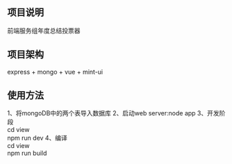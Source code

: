## 项目说明
前端服务组年度总结投票器
## 项目架构
express + mongo + vue + mint-ui
## 使用方法
1、将mongoDB中的两个表导入数据库
2、启动web server:node app
3、开发阶段   
   cd view  
   npm run dev
4、编译  
   cd view  
   npm run build 
